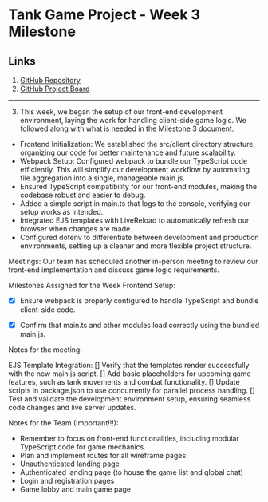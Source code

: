 # Tank Game Project - Week 3 Milestone

## Links

1. [GitHub Repository](https://github.com/sfsu-csc-667-fall-2024-roberts/term-project-team-B)
2. [GitHub Project Board](https://github.com/orgs/sfsu-csc-667-fall-2024-roberts/projects/14) 
--------------------------------------------------------------------------------------------------------
3. This week, we began the setup of our front-end development environment, laying the work for handling client-side game logic. We followed along with what is needed in the Milestone 3 document. 

- Frontend Initialization: We established the src/client directory structure, organizing our code for better maintenance and future scalability.
- Webpack Setup: Configured webpack to bundle our TypeScript code efficiently. This will simplify our development workflow by automating file aggregation into a single, manageable main.js.
- Ensured TypeScript compatibility for our front-end modules, making the codebase robust and easier to debug.
- Added a simple script in main.ts that logs to the console, verifying our setup works as intended.
- Integrated EJS templates with LiveReload to automatically refresh our browser when changes are made.
- Configured dotenv to differentiate between development and production environments, setting up a cleaner and more flexible project structure.

Meetings:
Our team has scheduled another in-person meeting to review our front-end implementation and discuss game logic requirements.

Milestones Assigned for the Week
Frontend Setup:

- [x] Ensure webpack is properly configured to handle TypeScript and bundle client-side code.

- [x] Confirm that main.ts and other modules load correctly using the bundled main.js.

Notes for the meeting: 

EJS Template Integration:
[] Verify that the templates render successfully with the new main.js script.
[] Add basic placeholders for upcoming game features, such as tank movements and combat functionality.
[] Update scripts in package.json to use concurrently for parallel process handling.
[] Test and validate the development environment setup, ensuring seamless code changes and live server updates.

Notes for the Team (Important!!!):
* Remember to focus on front-end functionalities, including modular TypeScript code for game mechanics.
* Plan and implement routes for all wireframe pages:
* Unauthenticated landing page
* Authenticated landing page (to house the game list and global chat)
* Login and registration pages
* Game lobby and main game page
